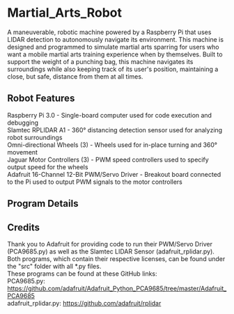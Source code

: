 # Martial_Arts_Robot
A maneuverable, robotic machine powered by a Raspberry Pi that uses LIDAR detection to autonomously navigate its environment. This machine is designed and programmed to simulate martial arts sparring for users who want a mobile martial arts training experience when by themselves. Built to support the weight of a punching bag, this machine navigates its surroundings while also keeping track of its user's position, maintaining a close, but safe, distance from them at all times.
## Robot Features
Raspberry Pi 3.0 - Single-board computer used for code execution and debugging  
Slamtec RPLIDAR A1 - 360° distancing detection sensor used for analyzing robot surroundings  
Omni-directional Wheels (3) - Wheels used for in-place turning and 360° movement  
Jaguar Motor Controllers (3) - PWM speed controllers used to specify output speed for the wheels  
Adafruit 16-Channel 12-Bit PWM/Servo Driver - Breakout board connected to the Pi used to output PWM signals to the motor controllers 
## Program Details  
## Credits  
Thank you to Adafruit for providing code to run their PWM/Servo Driver (PCA9685.py) as well as the Slamtec LIDAR Sensor (adafruit_rplidar.py).  
Both programs, which contain their respective licenses, can be found under the "src" folder with all \*.py files.  
These programs can be found at these GitHub links:  
    PCA9685.py: https://github.com/adafruit/Adafruit_Python_PCA9685/tree/master/Adafruit_PCA9685  
    adafruit_rplidar.py: https://github.com/adafruit/rplidar
